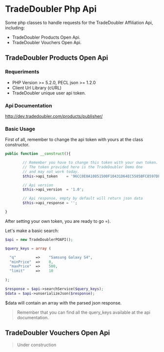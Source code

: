 TradeDoubler Php Api
============

Some php classes to handle requests for the TradeDoubler Affiliation Api, including:
- TradeDoubler Products Open Api.
- TradeDoubler Vouchers Open Api.

TradeDoubler Products Open Api
--------------

### Requeriments
- PHP Version >= 5.2.0, PECL json >= 1.2.0
- Client Url Library (cURL)
- TradeDoubler unique user api token.

### Api Documentation
http://dev.tradedoubler.com/products/publisher/

### Basic Usage

First of all, remember to change the api token with yours at the class constructor.
```php
public function __construct(){

		// Remember you have to change this token with your own token.
		// The token provided here is the TradeDoubler Demo One 
		// and may not work today.
		$this->api_token 	= '96CC0E0A10851500F10431D64EC5585BFC8597DF';

		// Api version
		$this->api_version 	= '1.0';

		// Api response, empty by default will return json data
		$this->api_response = '';

}
```
After setting your own token, you are ready to go =).

Let's make a basic search:

```php
$api = new TradeDoublerPOAPI();

$query_keys = array (

  "q"         =>    "Samsung Galaxy S4",
  "minPrice"  =>    0,
  "maxPrice"  =>    500,
  "limit"     =>    10
  
);

$response = $api->searchService($query_keys);
$data = $api->unserializeJson($response);
```
$data will contain an array with the parsed json response.

> Remember that you can find all the query_keys available at the api documentation.

TradeDoubler Vouchers Open Api
--------------

> Under construction

